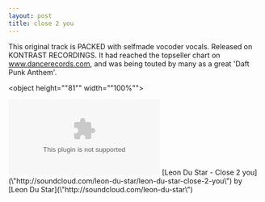 ```yaml
---
layout: post
title: close 2 you
---
```

This original track is PACKED with selfmade vocoder vocals. Released on KONTRAST RECORDINGS. It had reached the topseller chart on www.dancerecords.com, and was being touted by many as a great 'Daft Punk Anthem'.  

<object height="\"81\"" width="\"100%\""> 
<param name="\"movie\"" value="\"http://player.soundcloud.com/player.swf?url=http%3A%2F%2Fapi.soundcloud.com%2Ftracks%2F9002949\"">
</param>
<param name="\"allowscriptaccess\"" value="\"always\"">
</param>
<embed allowscriptaccess="\"always\"" height="\"81\"" src="\"http://player.soundcloud.com/player.swf?url=http%3A%2F%2Fapi.soundcloud.com%2Ftracks%2F9002949\"" type="\"application/x-shockwave-flash\"" width="\"100%\"">
</embed>
</object>
[Leon Du Star - Close 2 you](\"http://soundcloud.com/leon-du-star/leon-du-star-close-2-you\") by [Leon Du Star](\"http://soundcloud.com/leon-du-star\")
